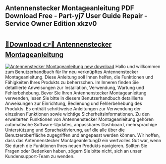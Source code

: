 ## Antennenstecker Montageanleitung PDF Download Free - Part-yj7 User Guide Repair - Service Owner Edition xkzv0

# <h2><a href="http://df70up.blite.top/?on=Antennenstecker+Montageanleitung">🔗Download 👉🔴 Antennenstecker Montageanleitung</a></h2>

[![Antennenstecker Montageanleitung new download](https://i.imgur.com/lujVjoI.png)](http://df70up.blite.top/?on=Antennenstecker+Montageanleitung)
Hallo und willkommen zum Benutzerhandbuch für Ihr neu verknüpftes Antennenstecker Montageanleitung. Diese Anleitung soll Ihnen helfen, die Funktionen und Fähigkeiten Ihres Produkts zu beherrschen. Im Inneren finden Sie detaillierte Anweisungen zur Installation, Verwendung, Wartung und Fehlerbehebung. Bevor Sie Ihren Antennenstecker Montageanleitung verwenden, lesen Sie bitte in diesem Benutzerhandbuch detaillierte Anweisungen zur Einrichtung, Bedienung und Fehlerbehebung des Produkts. Es enthält schrittweise Anleitungen zur Verwendung der einzelnen Funktionen sowie wichtige Sicherheitsinformationen. Zu den erweiterten Funktionen von Antennenstecker Montageanleitung gehören automatische Software-Updates, anpassbares Dashboard, mehrsprachige Unterstützung und Sprachaktivierung, auf die alle über die Benutzeroberfläche zugegriffen und angepasst werden können. Wir hoffen, dass das Antennenstecker MontageanleitungD ein wertvolles Gut war, wenn Sie durch die Funktionen Ihres neuen Produkts navigieren. Sollten Sie Fragen oder Bedenken haben, zögern Sie bitte nicht, sich an unser Kundensupport-Team zu wenden.

